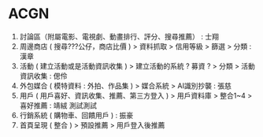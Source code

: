 # ACGN

1. 討論區（附屬電影、電視劇、動畫排行、評分、搜尋推薦） : 士翔
2. 周邊商店 ( 搜尋???公仔，商店比價 ) > 資料抓取 > 信用等級 > 篩選 > 分類 : 漢章
3. 活動 ( 建立活動或是活動資訊收集 )  > 建立活動的系統 ? 募資 ? > 分類 > 活動資訊收集 : 偲伶  
4. 外包媒合 ( 模特資料 : 外拍、作品集 )  > 媒合系統 > AI識別抄襲  : 張慈
5. 用戶 ( 用戶喜好、資訊收集、推薦、第三方登入 ) > 用戶資料庫 > 整合1~4 > 喜好推薦 : 靖絨 測試測試
6. 行銷系統 ( 購物車、回饋用戶 ) : 振豪
7. 首頁呈現 ( 整合 ) > 預設推薦 > 用戶登入後推薦


